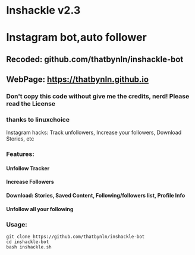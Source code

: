 # Inshackle v2.3
# Instagram bot,auto follower
## Recoded: github.com/thatbynln/inshackle-bot
## WebPage: https://thatbynln.github.io

### Don't copy this code without give me the credits, nerd! Please read the License 
### thanks to linuxchoice
Instagram hacks: Track unfollowers, Increase your followers, Download Stories, etc



### Features:
#### Unfollow Tracker
#### Increase Followers
#### Download: Stories, Saved Content, Following/followers list, Profile Info
#### Unfollow all your following



### Usage:
```
git clone https://github.com/thatbynln/inshackle-bot
cd inshackle-bot
bash inshackle.sh
```
